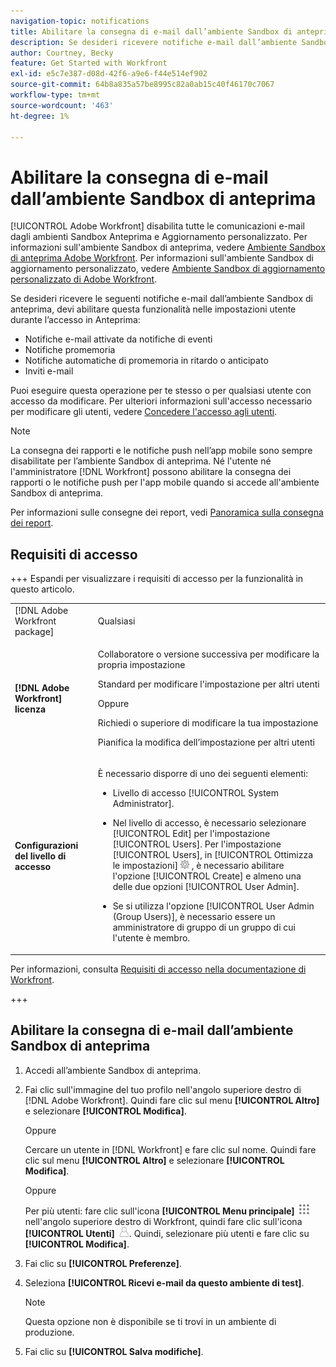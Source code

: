 ```yaml
---
navigation-topic: notifications
title: Abilitare la consegna di e-mail dall’ambiente Sandbox di anteprima
description: Se desideri ricevere notifiche e-mail dall’ambiente Sandbox di anteprima, devi abilitare questa funzionalità nelle impostazioni utente mentre sei connesso all’ambiente di anteprima.
author: Courtney, Becky
feature: Get Started with Workfront
exl-id: e5c7e387-d08d-42f6-a9e6-f44e514ef902
source-git-commit: 64b8a835a57be8995c82a0ab15c40f46170c7067
workflow-type: tm+mt
source-wordcount: '463'
ht-degree: 1%

---
```


# Abilitare la consegna di e-mail dall’ambiente Sandbox di anteprima

[!UICONTROL Adobe Workfront] disabilita tutte le comunicazioni e-mail dagli ambienti Sandbox Anteprima e Aggiornamento personalizzato. Per informazioni sull&#39;ambiente Sandbox di anteprima, vedere [Ambiente Sandbox di anteprima Adobe Workfront](../../administration-and-setup/set-up-workfront/workfront-testing-environments/wf-preview-sandbox-environment.md). Per informazioni sull&#39;ambiente Sandbox di aggiornamento personalizzato, vedere [Ambiente Sandbox di aggiornamento personalizzato di Adobe Workfront](../../administration-and-setup/set-up-workfront/workfront-testing-environments/wf-custom-refresh-sandbox-environment.md).

Se desideri ricevere le seguenti notifiche e-mail dall’ambiente Sandbox di anteprima, devi abilitare questa funzionalità nelle impostazioni utente durante l’accesso in Anteprima:

* Notifiche e-mail attivate da notifiche di eventi
* Notifiche promemoria
* Notifiche automatiche di promemoria in ritardo o anticipato
* Inviti e-mail

Puoi eseguire questa operazione per te stesso o per qualsiasi utente con accesso da modificare. Per ulteriori informazioni sull&#39;accesso necessario per modificare gli utenti, vedere [Concedere l&#39;accesso agli utenti](../../administration-and-setup/add-users/configure-and-grant-access/grant-access-other-users.md).

>[!NOTE]
>
>La consegna dei rapporti e le notifiche push nell’app mobile sono sempre disabilitate per l’ambiente Sandbox di anteprima. Né l&#39;utente né l&#39;amministratore [!DNL Workfront] possono abilitare la consegna dei rapporti o le notifiche push per l&#39;app mobile quando si accede all&#39;ambiente Sandbox di anteprima.
>
>Per informazioni sulle consegne dei report, vedi [Panoramica sulla consegna dei report](../../reports-and-dashboards/reports/creating-and-managing-reports/set-up-report-deliveries.md).

## Requisiti di accesso

+++ Espandi per visualizzare i requisiti di accesso per la funzionalità in questo articolo.

<table style="table-layout:auto"> 
 <col> 
 </col> 
 <col> 
 </col> 
 <tbody> 
  <tr> 
   <td role="rowheader">[!DNL Adobe Workfront package]</strong></td> 
   <td> <p>Qualsiasi</p> </td> 
  </tr> 
  <tr> 
   <td role="rowheader"><strong>[!DNL Adobe Workfront] licenza</strong></td> 
   <td> 
   <p>Collaboratore o versione successiva per modificare la propria impostazione</p> <p>Standard per modificare l'impostazione per altri utenti</p> 
   Oppure
   <p> Richiedi o superiore di modificare la tua impostazione</p> <p>Pianifica la modifica dell’impostazione per altri utenti</p> </td> 
  </tr> 
  <tr> 
   <td role="rowheader"><strong>Configurazioni del livello di accesso</strong></td> 
   <td> <p>È necessario disporre di uno dei seguenti elementi:</p> 
    <ul> 
     <li> <p>Livello di accesso [!UICONTROL System Administrator].</p> </li> 
     <li> <p>Nel livello di accesso, è necessario selezionare [!UICONTROL Edit] per l'impostazione [!UICONTROL Users]. Per l'impostazione [!UICONTROL Users], in [!UICONTROL Ottimizza le impostazioni] <img src="assets/gear-icon-in-access-levels.png"> , è necessario abilitare l'opzione [!UICONTROL Create] e almeno una delle due opzioni [!UICONTROL User Admin]. </li> 
     <li>Se si utilizza l'opzione [!UICONTROL User Admin (Group Users)], è necessario essere un amministratore di gruppo di un gruppo di cui l'utente è membro.</li> 
    </ul> </td> 
  </tr> 
 </tbody> 
</table>


Per informazioni, consulta [Requisiti di accesso nella documentazione di Workfront](/help/quicksilver/administration-and-setup/add-users/access-levels-and-object-permissions/access-level-requirements-in-documentation.md).

+++

## Abilitare la consegna di e-mail dall’ambiente Sandbox di anteprima

1. Accedi all’ambiente Sandbox di anteprima.
1. Fai clic sull&#39;immagine del tuo profilo nell&#39;angolo superiore destro di [!DNL Adobe Workfront]. Quindi fare clic sul menu **[!UICONTROL Altro]** e selezionare **[!UICONTROL Modifica]**.

   Oppure

   Cercare un utente in [!DNL Workfront] e fare clic sul nome. Quindi fare clic sul menu **[!UICONTROL Altro]** e selezionare **[!UICONTROL Modifica]**.

   Oppure

   Per più utenti: fare clic sull&#39;icona **[!UICONTROL Menu principale]** ![Icona menu principale](assets/main-menu-icon.png) nell&#39;angolo superiore destro di Workfront, quindi fare clic sull&#39;icona **[!UICONTROL Utenti]** ![Icona utente](assets/users-icon-in-main-menu.png).  Quindi, selezionare più utenti e fare clic su **[!UICONTROL Modifica]**.

1. Fai clic su **[!UICONTROL Preferenze]**.
1. Seleziona **[!UICONTROL Ricevi e-mail da questo ambiente di test]**.

   >[!NOTE]
   >
   >Questa opzione non è disponibile se ti trovi in un ambiente di produzione.

1. Fai clic su **[!UICONTROL Salva modifiche]**.
